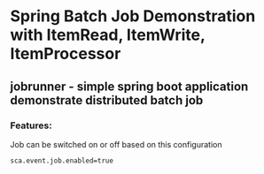# Spring Batch Job Demonstration with ItemRead, ItemWrite, ItemProcessor
## jobrunner - simple spring boot application demonstrate distributed batch job

### Features:
Job can be switched on or off based on this configuration
```properties
sca.event.job.enabled=true
```
